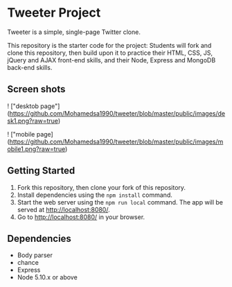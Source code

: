 # Tweeter Project

Tweeter is a simple, single-page Twitter clone.

This repository is the starter code for the project: Students will fork and clone this repository, then build upon it to practice their HTML, CSS, JS, jQuery and AJAX front-end skills, and their Node, Express and MongoDB back-end skills.

## Screen shots
! ["desktob page"] (https://github.com/Mohamedsa1990/tweeter/blob/master/public/images/desk1.png?raw=true)

! ["mobile page] (https://github.com/Mohamedsa1990/tweeter/blob/master/public/images/mobile1.png?raw=true)

## Getting Started

1. Fork this repository, then clone your fork of this repository.
2. Install dependencies using the `npm install` command.
3. Start the web server using the `npm run local` command. The app will be served at <http://localhost:8080/>.
4. Go to <http://localhost:8080/> in your browser.

## Dependencies
- Body parser 
- chance
- Express
- Node 5.10.x or above
